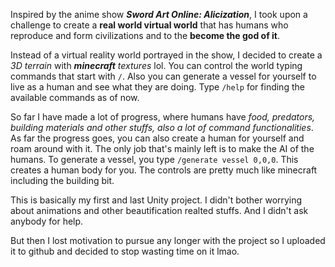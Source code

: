 Inspired by the anime show ***Sword Art Online: Alicization***, I took upon a challenge to create a
**real world virtual world** that has humans who reproduce and form civilizations and to the **become
the god of it**.

Instead of a virtual reality world portrayed in the show, I decided to create a *3D terrain* with
***minecraft** textures* lol. You can control the world typing commands that start with `/`. Also you 
can generate a vessel for yourself to live as a human and see what they are doing. Type `/help`
for finding the available commands as of now.

So far I have made a lot of progress, where humans have *food, predators, building materials and 
other stuffs, also a lot of command functionalities*. As far the progress goes, you can also create
a human for yourself and roam around with it. The only job that's mainly left is to make the AI of
the humans. To generate a vessel, you type `/generate vessel 0,0,0`. This creates a human body for
you. The controls are pretty much like minecraft including the building bit.

This is basically my first and last Unity project. I didn't bother worrying about animations and
other beautification realted stuffs. And I didn't ask anybody for help.

But then I lost motivation to pursue any longer with the project so I uploaded it to github and decided
to stop wasting time on it lmao.
